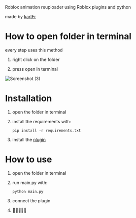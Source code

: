 Roblox animation reuploader using Roblox plugins and python

made by [kartFr](https://www.youtube.com/channel/UCj0gxlFS3Av3Fweou2BhEdw)

# How to open folder in terminal
every step uses this method

1. right click on the folder
   
2. press open in terminal

![Screenshot (3)](https://github.com/kartFr/Auto-Animation-Stealer/assets/94320656/e5067e2b-ec03-4d62-9d12-6e78f54a66d0)

# Installation

1. open the folder in terminal
   
2. install the requirements with:

   `pip install -r requirements.txt`

3. install the [plugin](google.com)

# How to use

1. open the folder in terminal

2. run main.py with:

   `python main.py`

3. connect the plugin

4. 🤑🤑🤑🤑🤑
